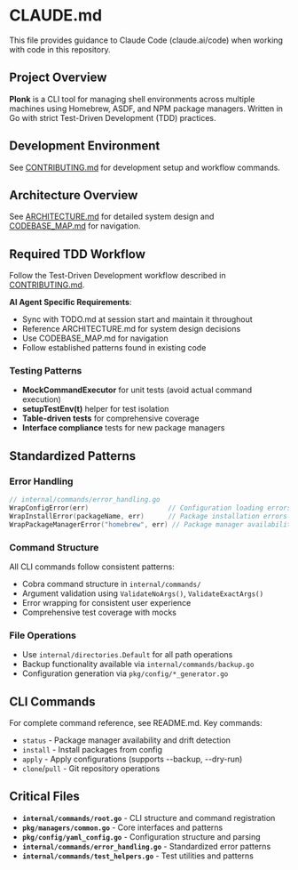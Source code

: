 # CLAUDE.md

This file provides guidance to Claude Code (claude.ai/code) when working with code in this repository.

## Project Overview

**Plonk** is a CLI tool for managing shell environments across multiple machines using Homebrew, ASDF, and NPM package managers. Written in Go with strict Test-Driven Development (TDD) practices.

## Development Environment

See [CONTRIBUTING.md](CONTRIBUTING.md) for development setup and workflow commands.

## Architecture Overview

See [ARCHITECTURE.md](ARCHITECTURE.md) for detailed system design and [CODEBASE_MAP.md](CODEBASE_MAP.md) for navigation.

## Required TDD Workflow

Follow the Test-Driven Development workflow described in [CONTRIBUTING.md](CONTRIBUTING.md).

**AI Agent Specific Requirements**:
- Sync with TODO.md at session start and maintain it throughout
- Reference ARCHITECTURE.md for system design decisions
- Use CODEBASE_MAP.md for navigation
- Follow established patterns found in existing code

### Testing Patterns
- **MockCommandExecutor** for unit tests (avoid actual command execution)
- **setupTestEnv(t)** helper for test isolation
- **Table-driven tests** for comprehensive coverage
- **Interface compliance** tests for new package managers

## Standardized Patterns

### Error Handling
```go
// internal/commands/error_handling.go
WrapConfigError(err)                    // Configuration loading errors
WrapInstallError(packageName, err)      // Package installation errors
WrapPackageManagerError("homebrew", err) // Package manager availability errors
```

### Command Structure
All CLI commands follow consistent patterns:
- Cobra command structure in `internal/commands/`
- Argument validation using `ValidateNoArgs()`, `ValidateExactArgs()`
- Error wrapping for consistent user experience
- Comprehensive test coverage with mocks

### File Operations
- Use `internal/directories.Default` for all path operations
- Backup functionality available via `internal/commands/backup.go`
- Configuration generation via `pkg/config/*_generator.go`

## CLI Commands

For complete command reference, see README.md. Key commands:
- `status` - Package manager availability and drift detection
- `install` - Install packages from config  
- `apply` - Apply configurations (supports --backup, --dry-run)
- `clone`/`pull` - Git repository operations

## Critical Files

- **`internal/commands/root.go`** - CLI structure and command registration
- **`pkg/managers/common.go`** - Core interfaces and patterns
- **`pkg/config/yaml_config.go`** - Configuration structure and parsing
- **`internal/commands/error_handling.go`** - Standardized error patterns
- **`internal/commands/test_helpers.go`** - Test utilities and patterns